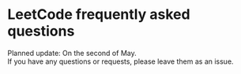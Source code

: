 # LeetCode frequently asked questions
Planned update: On the second of May.   
If you have any questions or requests, please leave them as an issue.
